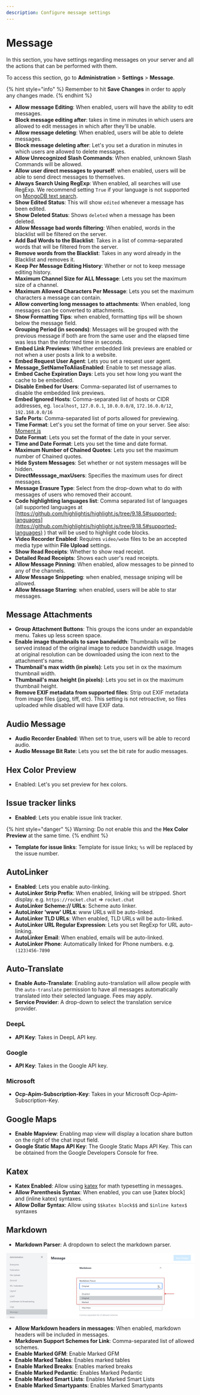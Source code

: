 ```yaml
---
description: Configure message settings
---
```


# Message

In this section, you have settings regarding messages on your server and all the actions that can be performed with them.

To access this section, go to **Administration** > **Settings** > **Message**.

{% hint style="info" %}
Remember to hit **Save Changes** in order to apply any changes made.
{% endhint %}

* **Allow message Editing**: When enabled, users will have the ability to edit messages.
* **Block message editing after**: takes in time in minutes in which users are allowed to edit messages in which after they'll be unable.
* **Allow message deleting**: When enabled, users will be able to delete messages.
* **Block message deleting after**: Let's you set a duration in minutes in which users are allowed to delete messages.
* **Allow Unrecognized Slash Commands**: When enabled, unknown Slash Commands will be allowed.
* **Allow user direct messages to yourself**: when enabled, users will be able to send direct messages to themselves.
* **Always Search Using RegExp**: When enabled, all searches will use RegExp. We recommend setting `True` if your language is not supported on [MongoDB text search](https://docs.mongodb.org/manual/reference/text-search-languages/#text-search-languages).
* **Show Edited Status**: This will show `edited` whenever a message has been edited.
* **Show Deleted Status**: Shows `deleted` when a message has been deleted.
* **Allow Message bad words filtering**: When enabled, words in the blacklist will be filtered on the server.
* **Add Bad Words to the Blacklist**: Takes in a list of comma-separated words that will be filtered from the server.
* **Remove words from the Blacklist**: Takes in any word already in the Blacklist and removes it.
* **Keep Per Message Editing History**: Whether or not to keep message editing history.
* **Maximum Channel Size for ALL Message**: Lets you set the maximum size of a channel.
* **Maximum Allowed Characters Per Message**: Lets you set the maximum characters a message can contain.
* **Allow converting long messages to attachments**: When enabled, long messages can be converted to attachments.
* **Show Formatting Tips**: when enabled, formatting tips will be shown below the message field.
* **Grouping Period (in seconds)**: Messages will be grouped with the previous message if both are from the same user and the elapsed time was less than the informed time in seconds.
* **Embed Link Previews**: Whether embedded link previews are enabled or not when a user posts a link to a website.
* **Embed Request User Agent**: Lets you set a request user agent.
* **Message\_SetNameToAliasEnabled**: Enable to set message alias.
* **Embed Cache Expiration Days**: Lets you set how long you want the cache to be embedded.
* **Disable Embed for Users**: Comma-separated list of usernames to disable the embedded link previews.
* **Embed Ignored Hosts**: Comma-separated list of hosts or CIDR addresses, eg. `localhost`, `127.0.0.1`, `10.0.0.0/8`, `172.16.0.0/12`, `192.168.0.0/16`
* **Safe Ports**: Comma-separated list of ports allowed for previewing.
* **Time Format**: Let's you set the format of time on your server. See also: [Moment.js](http://momentjs.com/docs/#/displaying/format/)
* **Date Format**: Lets you set the format of the date in your server.
* **Time and Date Format**: Lets you set the time and date format.
* **Maximum Number of Chained Quotes**: Lets you set the maximum number of Chained quotes.
* **Hide System Messages**: Set whether or not system messages will be hidden.
* **DirectMesssage\_maxUsers**: Specifies the maximum uses for direct messages.
* **Message Erasure Type**: Select from the drop-down what to do with messages of users who removed their account.
* **Code highlighting languages list**: Comma separated list of languages (all supported languages at [https://github.com/highlightjs/highlight.js/tree/9.18.5#supported-languages](https://github.com/highlightjs/highlight.js/tree/9.18.5#supported-languages) ) that will be used to highlight code blocks.
* **Video Recorder Enabled**: Requires `video/webm` files to be an accepted media type within **File Upload** settings.
* **Show Read Receipts**: Whether to show read receipt.
* **Detailed Read Receipts**: Shows each user's read receipts.
* **Allow Message Pinning**: When enabled, allow messages to be pinned to any of the channels.
* **Allow Message Snippeting**: when enabled, message sniping will be allowed.
* **Allow Message Starring**: when enabled, users will be able to star messages.

## Message Attachments

* **Group Attachment Buttons**: This groups the icons under an expandable menu. Takes up less screen space.
* **Enable image thumbnails to save bandwidth**: Thumbnails will be served instead of the original image to reduce bandwidth usage. Images at original resolution can be downloaded using the icon next to the attachment's name.
* **Thumbnail's max width (in pixels)**: Lets you set in ox the maximum thumbnail width.
* **Thumbnail's max height (in pixels)**: Lets you set in ox the maximum thumbnail height.
* **Remove EXIF metadata from supported files**: Strip out EXIF metadata from image files (jpeg, tiff, etc). This setting is not retroactive, so files uploaded while disabled will have EXIF data.

## Audio Message

* **Audio Recorder Enabled**: When set to true, users will be able to record audio.
* **Audio Message Bit Rate**: Lets you set the bit rate for audio messages.

## Hex Color Preview

* Enabled: Let's you set preview for hex colors.

## Issue tracker links

* **Enabled**: Lets you enable issue link tracker.

{% hint style="danger" %}
Warning: Do not enable this and the **Hex Color Preview** at the same time.
{% endhint %}

* **Template for issue links**: Template for issue links; `%s` will be replaced by the issue number.

## **AutoLinker**

* **Enabled**: Lets you enable auto-linking.
* **AutoLinker Strip Prefix**: When enabled, linking will be stripped. Short display. e.g. `https://rocket.chat` => `rocket.chat`
* **AutoLinker Scheme:// URLs**: Scheme auto linker.
* **AutoLinker 'www' URLs**: www URLs will be auto-linked.
* **AutoLinker TLD URLs**: When enabled, TLD URLs will be auto-linked.
* **AutoLinker URL Regular Expression**: Lets you set RegExp for URL auto-linking.
* **AutoLinker Email**: When enabled, emails will be auto-linked.
* **AutoLinker Phone**: Automatically linked for Phone numbers. e.g. `(123)456-7890`

## Auto-Translate

* **Enable Auto-Translate**: Enabling auto-translation will allow people with the `auto-translate` permission to have all messages automatically translated into their selected language. Fees may apply.
* **Service Provider**: A drop-down to select the translation service provider.

### **DeepL**

* **API Key**: Takes in DeepL API key.

### **Google**

* **API Key**: Takes in the Google API key.

### **Microsoft**

* **Ocp-Apim-Subscription-Key**: Takes in your Microsoft Ocp-Apim-Subscription-Key.

## Google Maps

* **Enable Mapview**: Enabling map view will display a location share button on the right of the chat input field.
* **Google Static Maps API Key**: The Google Static Maps API Key. This can be obtained from the Google Developers Console for free.

## **Katex**

* **Katex Enabled**: Allow using [katex](http://khan.github.io/KaTeX/) for math typesetting in messages.
* **Allow Parenthesis Syntax**: When enabled, you can use \[katex block] and (inline katex) syntaxes.
* **Allow Dollar Syntax**: Allow using `$$katex block$$` and `$inline katex$` syntaxes

## **Markdown**

* **Markdown Parser**: A dropdown to select the markdown parser.&#x20;

![Markdown Parser](../../../../.gitbook/assets/messagemarkdown.png)

* **Allow Markdown headers in messages**: When enabled, markdown headers will be included in messages.
* **Markdown Support Schemes for Link**: Comma-separated list of allowed schemes.
* **Enable Marked GFM**: Enable Marked GFM
* **Enable Marked Tables**: Enables marked tables
* **Enable Marked Breaks**: Enables marked breaks
* **Enable Marked Pedantic**: Enables Marked Pedantic
* **Enable Marked Smart Lists**: Enables Marked Smart Lists
* **Enable Marked Smartypants**: Enables Marked Smartypants

